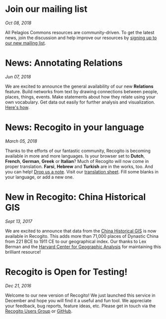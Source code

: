# Join our mailing list
_Oct 08, 2018_

All Pelagios Commons resources are community-driven. To get the latest news, join the discussion
and help improve our resources by [signing up to our new mailing list](https://groups.google.com/d/forum/pelagios-announcements/).

# News: Annotating Relations
_Jun 07, 2018_

We are excited to announce the general availability of our new __Relations__ feature. Build
networks from text by drawing connections between people, places, things, events. Make statements
about how they relate using your own vocabulary. Get data out easily for further analysis and
visualization. [Here's how](/help/relations).

# News: Recogito in your language
_March 05, 2018_

Thanks to the efforts of our fantastic community, Recogito is becoming available in more
and more languages. Is your browser set to __Dutch__, __French__, __German__, __Greek__ or
__Italian__? Much of Recogito will now come in proper translation. __Farsi__, __Hebrew__ and
__Turkish__ are in the works, too. And you can help!
[Drop us a note](mailto:commons@pelagios.org). Visit our
[translation sheet](https://docs.google.com/spreadsheets/d/1HkpZsVgn_3dQbht9sIXB7hTL4OSrzwxhWlmskVChc7g/edit#gid=0).
Fill some blanks in your language, or add a new one.

# New in Recogito: China Historical GIS
_Sept 13, 2017_

We are excited to announce that data from the
[China Historical GIS](http://maps.cga.harvard.edu/chgis/) is now available in Recogito. This adds
more than 71,000 places of Dynastic China from 221 BCE to 1911 CE to our geographical index. Our
thanks to Lex Berman and the [Harvard Center for Geographic Analysis](http://gis.harvard.edu/) for
maintaining this brilliant resource!

# Recogito is Open for Testing!
_Dec 21, 2016_

Welcome to our new version of Recogito! We just launched this service in December and hope you
will find it a useful and fun tool. We appreciate your feedback, bug reports,	feature ideas, etc.
Please get in touch via the	[Recogito Users Group](http://commons.pelagios.org/groups/recogito-users/)
or [GitHub](https://github.com/pelagios/recogito2).
